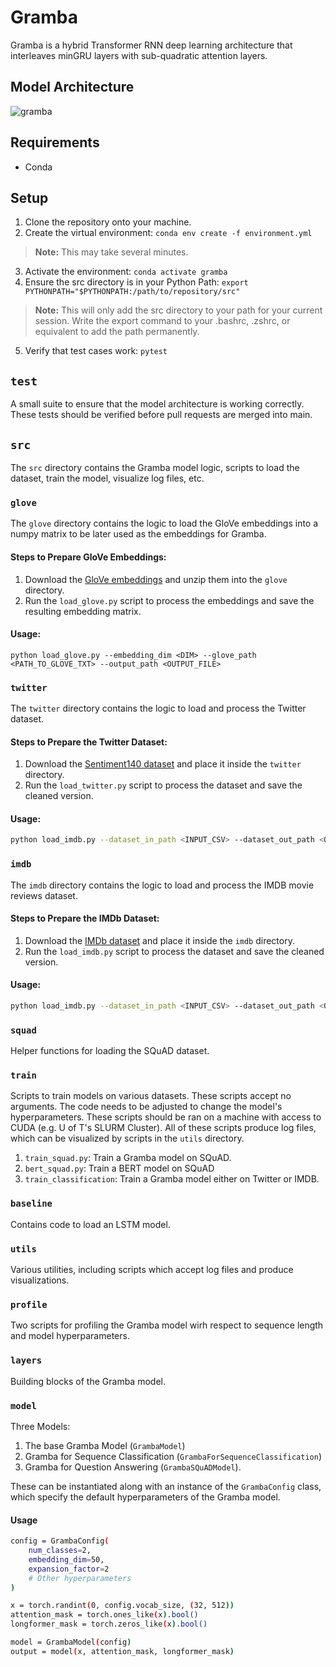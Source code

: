 # Gramba
Gramba is a hybrid Transformer RNN deep learning architecture that interleaves minGRU layers with sub-quadratic attention layers.

## Model Architecture
![gramba](https://github.com/user-attachments/assets/9bd19851-3ed5-4232-8f52-5727244b4faf)



## Requirements 
- Conda

## Setup
1) Clone the repository onto your machine.
2) Create the virtual environment: ```conda env create -f environment.yml```
> **Note:** This may take several minutes.
3) Activate the environment: ```conda activate gramba```
4) Ensure the src directory is in your Python Path: ```export PYTHONPATH="$PYTHONPATH:/path/to/repository/src"```
> **Note:** This will only add the src directory to your path for your current session.  Write the export command to your .bashrc, .zshrc, or equivalent to add the path permanently.
5) Verify that test cases work: ```pytest```

## `test`
A small suite to ensure that the model architecture is working correctly. These tests should be verified before pull requests are merged into main.

## `src`
The `src` directory contains the Gramba model logic, scripts to load the dataset, train the model, visualize log files, etc.

### `glove`
The `glove` directory contains the logic to load the GloVe embeddings into a numpy matrix to be later used as the embeddings for Gramba.

#### Steps to Prepare GloVe Embeddings:
1) Download the [GloVe embeddings](https://nlp.stanford.edu/data/glove.6B.zip) and unzip them into the `glove` directory.
2) Run the `load_glove.py` script to process the embeddings and save the resulting embedding matrix.

#### Usage:
```
python load_glove.py --embedding_dim <DIM> --glove_path <PATH_TO_GLOVE_TXT> --output_path <OUTPUT_FILE>
```

### `twitter`
The `twitter` directory contains the logic to load and process the Twitter dataset.

#### Steps to Prepare the Twitter Dataset:
1) Download the [Sentiment140 dataset](https://www.kaggle.com/datasets/kazanova/sentiment140) and place it inside the `twitter` directory.
2) Run the `load_twitter.py` script to process the dataset and save the cleaned version.

#### Usage:
```bash
python load_imdb.py --dataset_in_path <INPUT_CSV> --dataset_out_path <OUTPUT_CSV>
```

### `imdb`
The `imdb` directory contains the logic to load and process the IMDB movie reviews dataset.

#### Steps to Prepare the IMDb Dataset:
1) Download the [IMDb dataset](https://www.kaggle.com/datasets/lakshmi25npathi/imdb-dataset-of-50k-movie-reviews) and place it inside the `imdb` directory.
2) Run the `load_imdb.py` script to process the dataset and save the cleaned version.

#### Usage:
```bash
python load_imdb.py --dataset_in_path <INPUT_CSV> --dataset_out_path <OUTPUT_CSV>
```

### `squad`
Helper functions for loading the SQuAD dataset.

### `train`
Scripts to train models on various datasets. These scripts accept no arguments. The code needs to be adjusted to change the model's hyperparameters. These scripts should be ran on a machine with access to CUDA (e.g. U of T's SLURM Cluster). All of these scripts produce log files, which can be visualized by scripts in the `utils` directory.
1) `train_squad.py`: Train a Gramba model on SQuAD.
2) `bert_squad.py`: Train a BERT model on SQuAD
3) `train_classification`: Train a Gramba model either on Twitter or IMDB.

### `baseline`
Contains code to load an LSTM model.

### `utils`
Various utilities, including scripts which accept log files and produce visualizations.

### `profile`
Two scripts for profiling the Gramba model wirh respect to sequence length and model hyperparameters.

### `layers`
Building blocks of the Gramba model.

### `model`
Three Models: 
1) The base Gramba Model (`GrambaModel`)
2) Gramba for Sequence Classification (`GrambaForSequenceClassification`)
3) Gramba for Question Answering (`GrambaSQuADModel`).

These can be instantiated along with an instance of the `GrambaConfig` class, which specify the default hyperparameters of the Gramba model.

#### Usage
```bash
config = GrambaConfig(
    num_classes=2,
    embedding_dim=50,
    expansion_factor=2
    # Other hyperparameters
)

x = torch.randint(0, config.vocab_size, (32, 512))
attention_mask = torch.ones_like(x).bool()
longformer_mask = torch.zeros_like(x).bool()

model = GrambaModel(config)
output = model(x, attention_mask, longformer_mask)
```



